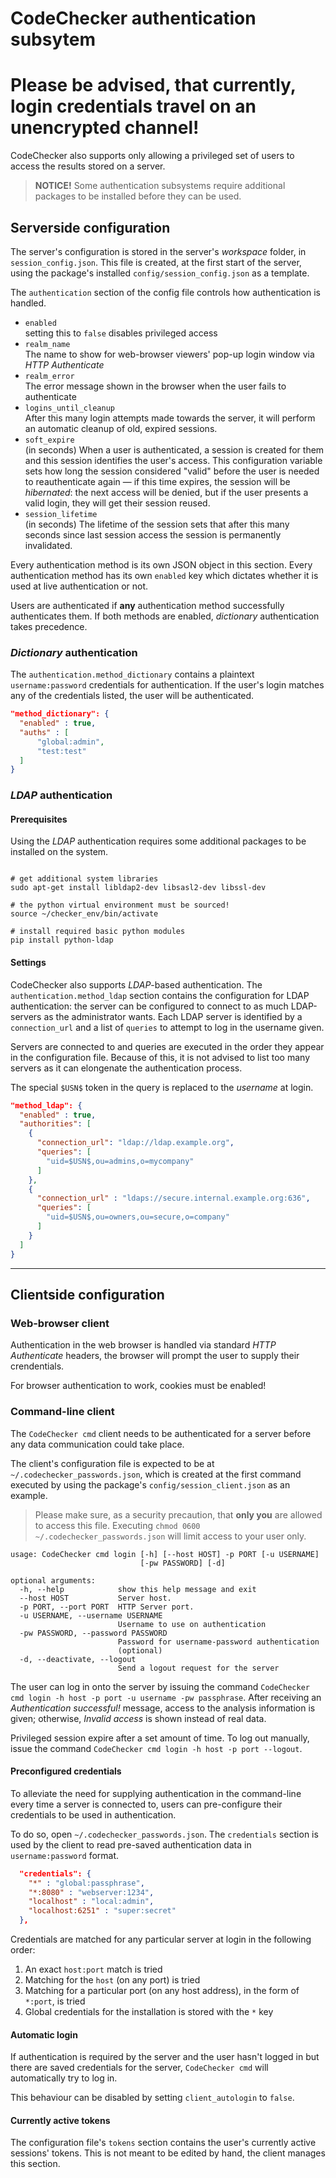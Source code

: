 CodeChecker authentication subsytem
===================================

# Please be advised, that currently, login credentials travel on an unencrypted channel!

CodeChecker also supports only allowing a privileged set of users to access the results stored on a server.

> **NOTICE!** Some authentication subsystems require additional packages to be installed before they can be used.
 
## Serverside configuration

The server's configuration is stored in the server's *workspace* folder, in `session_config.json`.
This file is created, at the first start of the server, using the package's installed `config/session_config.json` as a template.
 
The `authentication` section of the config file controls how authentication is handled.

 * `enabled`  
    setting this to `false` disables privileged access
 * `realm_name`  
    The name to show for web-browser viewers' pop-up login window via *HTTP Authenticate*
 * `realm_error`  
    The error message shown in the browser when the user fails to authenticate
 * `logins_until_cleanup`  
    After this many login attempts made towards the server, it will perform an automatic cleanup of old, expired sessions.
 * `soft_expire`  
    (in seconds) When a user is authenticated, a session is created for them and this session identifies the user's access.
    This configuration variable sets how long the session considered "valid" before the user is needed
    to reauthenticate again &mdash; if this time expires, the session will be *hibernated*: the next access will be denied,
    but if the user presents a valid login, they will get their session reused.
 * `session_lifetime`  
    (in seconds) The lifetime of the session sets that after this many seconds since last session access the session is permanently invalidated.

Every authentication method is its own JSON object in this section. Every authentication method has its
own `enabled` key which dictates whether it is used at live authentication or not.

Users are authenticated if **any** authentication method successfully authenticates them. If both methods are enabled, *dictionary* authentication takes precedence.

### *Dictionary* authentication

The `authentication.method_dictionary` contains a plaintext `username:password` credentials for authentication.
If the user's login matches any of the credentials listed, the user will be authenticated.

```json
"method_dictionary": {
  "enabled" : true,
  "auths" : [
      "global:admin",
      "test:test"
  ]
}
```

### *LDAP* authentication

#### Prerequisites

Using the *LDAP* authentication requires some additional packages to be installed on the system.

~~~~~~{.sh}

# get additional system libraries
sudo apt-get install libldap2-dev libsasl2-dev libssl-dev

# the python virtual environment must be sourced!
source ~/checker_env/bin/activate

# install required basic python modules
pip install python-ldap
~~~~~~

#### Settings

CodeChecker also supports *LDAP*-based authentication. The `authentication.method_ldap` section contains the configuration for LDAP authentication:
the server can be configured to connect to as much LDAP-servers as the administrator wants. Each LDAP server is identified by a `connection_url` and a list of `queries`
to attempt to log in the username given.

Servers are connected to and queries are executed in the order they appear in the configuration file.
Because of this, it is not advised to list too many servers as it can elongenate the authentication process.

The special `$USN$` token in the query is replaced to the *username* at login.

```json
"method_ldap": {
  "enabled" : true,
  "authorities": [
    {
      "connection_url": "ldap://ldap.example.org",
      "queries": [
        "uid=$USN$,ou=admins,o=mycompany"
      ]
    },
    {
      "connection_url" : "ldaps://secure.internal.example.org:636",
      "queries": [
        "uid=$USN$,ou=owners,ou=secure,o=company"
      ]
    }
  ]
}
```

----

## Clientside configuration

### Web-browser client

Authentication in the web browser is handled via standard *HTTP Authenticate* headers, the browser will prompt the user to supply their crendentials.

For browser authentication to work, cookies must be enabled!

### Command-line client

The `CodeChecker cmd` client needs to be authenticated for a server before any data communication could take place.

The client's configuration file is expected to be at `~/.codechecker_passwords.json`, which is created at the first command executed
by using the package's `config/session_client.json` as an example.

> Please make sure, as a security precaution, that **only you** are allowed to access this file.
> Executing `chmod 0600 ~/.codechecker_passwords.json` will limit access to your user only.

~~~~~~~~~~~~~~~~~~~~~
usage: CodeChecker cmd login [-h] [--host HOST] -p PORT [-u USERNAME]
                             [-pw PASSWORD] [-d]

optional arguments:
  -h, --help            show this help message and exit
  --host HOST           Server host.
  -p PORT, --port PORT  HTTP Server port.
  -u USERNAME, --username USERNAME
                        Username to use on authentication
  -pw PASSWORD, --password PASSWORD
                        Password for username-password authentication
                        (optional)
  -d, --deactivate, --logout
                        Send a logout request for the server
~~~~~~~~~~~~~~~~~~~~~

The user can log in onto the server by issuing the command `CodeChecker cmd login -h host -p port -u username -pw passphrase`.
After receiving an *Authentication successful!* message, access to the analysis information is given; otherwise, *Invalid access* is shown instead of real data.

Privileged session expire after a set amount of time. To log out manually, issue the command `CodeChecker cmd login -h host -p port --logout`.

#### Preconfigured credentials

To alleviate the need for supplying authentication in the command-line every time a server is connected to, users can pre-configure their credentials to be used in authentication.

To do so, open `~/.codechecker_passwords.json`. The `credentials` section is used by the client to read pre-saved authentication data in `username:password` format.

```json
  "credentials": {
    "*" : "global:passphrase",
    "*:8080" : "webserver:1234",
    "localhost" : "local:admin",
    "localhost:6251" : "super:secret"
  },
```

Credentials are matched for any particular server at login in the following order:

  1. An exact `host:port` match is tried
  2. Matching for the `host` (on any port) is tried
  3. Matching for a particular port (on any host address), in the form of `*:port`, is tried
  4. Global credentials for the installation is stored with the `*` key

#### Automatic login

If authentication is required by the server and the user hasn't logged in but there are saved credentials for the server, `CodeChecker cmd` will automatically try to log in.

This behaviour can be disabled by setting `client_autologin` to `false`.

#### Currently active tokens

The configuration file's `tokens` section contains the user's currently active sessions' tokens. This is not meant to be edited by hand, the client manages this section.
